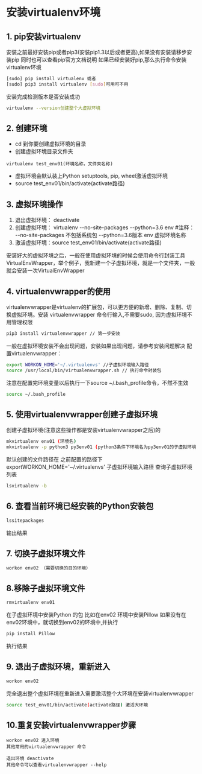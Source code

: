 # 安装virtualenv环境
## 1. pip安装virtualenv
安装之前最好安装pip或者pip3(安装pip1.3以后或者更高),如果没有安装请移步安装pip 同时也可以查看pip官方文档说明
如果已经安装好pip,那么执行命令安装virtualenv环境
```bash
[sudo] pip install virtualenv 或者
[sudo] pip3 install virtualenv [sudo]可用可不用
```

安装完成检测版本是否安装成功
```bash
virtualenv --version创建整个大虚拟环境
```

## 2. 创建环境 
* cd 到你要创建虚拟环境的目录
* 创建虚拟环境目录文件夹
```
virtualenv test_env01(环境名称，文件夹名称)
```
* 虚拟环境会默认装上Python setuptools, pip, wheel激活虚拟环境
* source test_env01/bin/activate(activate路径)

## 3. 虚拟环境操作

1. 退出虚拟环境： deactivate
2. 创建虚拟环境： virtualenv --no-site-packages --python=3.6 env #注释： --no-site-packages 不包括系统包 --python=3.6版本 env 虚拟环境名称
3. 激活虚拟环境：source test_env01/bin/activate(activate路径)

安装好大的虚拟环境之后，一般在使用虚拟环境的时候会使用命令行封装工具VirtualEnvWrapper，举个例子，我新建一个子虚拟环境，就是一个文件夹，一般就会安装一次VirtualEnvWrapper

## 4. virtualenvwrapper的使用
virtualenvwrapper是virtualenv的扩展包，可以更方便的新增、删除、复制、切换虚拟环境。安装 virtualenvwrapper
命令行输入,不需要sudo, 因为虚拟环境不用管理权限
```bash
pip3 install virtualenvwrapper // 第一步安装
```
一般在虚拟环境安装不会出现问题，安装如果出现问题，请参考安装问题解决
配置virtualenvwrapper：
```bash
export WORKON_HOME='~/.virtualenvs' //子虚拟环境输入路径
source /usr/local/bin/virtualenvwrapper.sh // 执行命令封装包
```
注意在配置完环境变量以后执行一下source ~/.bash_profile命令，不然不生效
```bash
source ~/.bash_profile
```
## 5. 使用virtualenvwrapper创建子虚拟环境

创建子虚拟环境(注意这些操作都是安装virtualenvwrapper之后)的
```bash
mkvirtualenv env01 (环境名)
mkvirtualenv -p python3 py3env01 (python3条件下环境名为py3env01的子虚拟环境)
```
默认创建的文件路径在 之前配置的路径下exportWORKON_HOME='~/.virtualenvs' 子虚拟环境输入路径
查询子虚拟环境列表
```bash
lsvirtualenv -b
```

## 6. 查看当前环境已经安装的Python安装包
```bash
lssitepackages
```
输出结果
 
## 7. 切换子虚拟环境文件
```bash
workon env02 （需要切换的目的环境）
```
## 8.移除子虚拟环境文件
```bash
rmvirtualenv env01
```

在子虚拟环境中安装Python 的包
比如在env02 环境中安装Pillow
如果没有在env02环境中，就切换到env02的环境中,并执行
```bash
pip install Pillow
```
执行结果
 
## 9. 退出子虚拟环境，重新进入
```bash
workon env02
```
完全退出整个虚拟环境在重新进入需要激活整个大环境在安装virtualenvwrapper
```bash
source test_env01/bin/activate(activate路径) 激活大环境
```
## 10.重复安装virtualenvwrapper步骤
```
workon env02 进入环境
其他常用的virtualenvwrapper 命令

退出环境 deactivate
其他命令可以查看virtualenvwrapper --help
```

